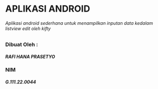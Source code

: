 # APLIKASI ANDROID
###### Aplikasi android sederhana untuk menampilkan inputan data kedalam listview edit oleh kifty

### Dibuat Oleh :
##### RAFI HANA PRASETYO
### NIM
##### G.111.22.0044